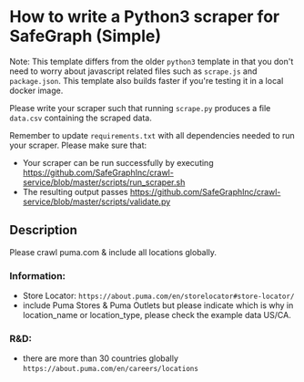 # How to write a Python3 scraper for SafeGraph (Simple)

Note: This template differs from the older `python3` template in that you don't need to worry about javascript related files such as `scrape.js` and `package.json`. This template also builds faster if you're testing it in a local docker image.

Please write your scraper such that running `scrape.py` produces a file `data.csv` containing the scraped data.

Remember to update `requirements.txt` with all dependencies needed to run your scraper. 
Please make sure that:
* Your scraper can be run successfully by executing https://github.com/SafeGraphInc/crawl-service/blob/master/scripts/run_scraper.sh 
* The resulting output passes https://github.com/SafeGraphInc/crawl-service/blob/master/scripts/validate.py

## Description

Please crawl puma.com & include all locations globally.

### Information:

- Store Locator: `https://about.puma.com/en/storelocator#store-locator/`
- include Puma Stores & Puma Outlets but please indicate which is why in location_name or location_type, please check the example data US/CA.

### R&D:

- there are more than 30 countries globally `https://about.puma.com/en/careers/locations`

